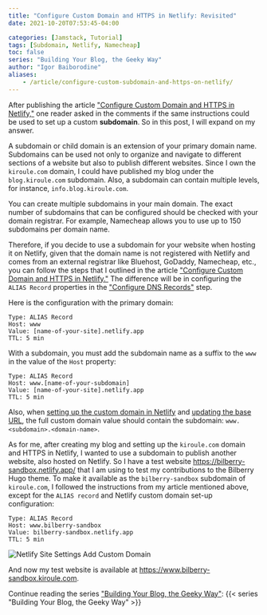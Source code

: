 ```yaml
---
title: "Configure Custom Domain and HTTPS in Netlify: Revisited"
date: 2021-10-20T07:53:45-04:00

categories: [Jamstack, Tutorial]
tags: [Subdomain, Netlify, Namecheap]
toc: false
series: "Building Your Blog, the Geeky Way"
author: "Igor Baiborodine"
aliases:
    - /article/configure-custom-subdomain-and-https-on-netlify/
---
```


After publishing the article ["Configure Custom Domain and HTTPS in Netlify,"](/article/configure-custom-domain-and-https-in-netlify) one reader asked in the comments if the same instructions could be used to set up a custom **subdomain**.
So in this post, I will expand on my answer.

<!--more-->

A subdomain or child domain is an extension of your primary domain name. 
Subdomains can be used not only to organize and navigate to different sections of a website but also to publish different websites. 
Since I own the `kiroule.com` domain, I could have published my blog under the `blog.kiroule.com` subdomain. Also, a subdomain can contain multiple levels, for instance, `info.blog.kiroule.com`.

You can create multiple subdomains in your main domain. 
The exact number of subdomains that can be configured should be checked with your domain registrar. 
For example, Namecheap allows you to use up to 150 subdomains per domain name.

Therefore, if you decide to use a subdomain for your website when hosting it on Netlify, given that the domain name is not registered with Netlify and comes from an external registrar like Bluehost, GoDaddy, Namecheap, etc., you can follow the steps that I outlined in the article ["Configure Custom Domain and HTTPS in Netlify."](/article/configure-custom-domain-and-https-in-netlify) 
The difference will be in configuring the `ALIAS Record` properties in the ["Configure DNS Records"](/article/configure-custom-domain-and-https-in-netlify/#configure-dns-records) step.

Here is the configuration with the primary domain:
```plaintext
Type: ALIAS Record
Host: www
Value: [name-of-your-site].netlify.app
TTL: 5 min
```

With a subdomain, you must add the subdomain name as a suffix to the `www` in the value of the `Host` property:
```plaintext
Type: ALIAS Record
Host: www.[name-of-your-subdomain]
Value: [name-of-your-site].netlify.app
TTL: 5 min
```

Also, when [setting up the custom domain in Netlify](/article/configure-custom-domain-and-https-in-netlify/#set-up-custom-domain) and [updating the base URL](/article/configure-custom-domain-and-https-in-netlify/#update-base-url), the full custom domain value should contain the subdomain: `www.<subdomain>.<domain-name>`.

As for me, after creating my blog and setting up the `kiroule.com` domain and HTTPS in Netlify, I wanted to use a subdomain to publish another website, also hosted on Netlify. 
So I have a test website https://bilberry-sandbox.netlify.app/ that I am using to test my contributions to the Bilberry Hugo theme. 
To make it available as the `bilberry-sandbox` subdomain of `kiroule.com`, I followed the instructions from my article mentioned above, except for the `ALIAS record` and Netlify custom domain set-up configuration:

```
Type: ALIAS Record
Host: www.bilberry-sandbox
Value: bilberry-sandbox.netlify.app
TTL: 5 min
```

![Netlify Site Settings Add Custom Domain](/img/content/article/configure-custom-domain-and-https-in-netlify-revisited/netlify-site-settings-add-custom-domain.png)

And now my test website is available at https://www.bilberry-sandbox.kiroule.com.

Continue reading the series ["Building Your Blog, the Geeky Way"](/series/building-your-blog-the-geeky-way/):
{{< series "Building Your Blog, the Geeky Way" >}}
